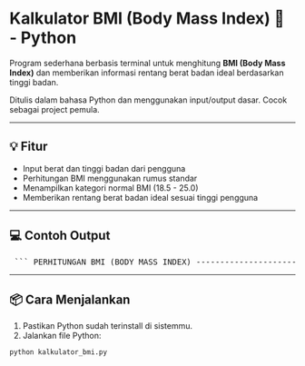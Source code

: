 # Kalkulator BMI (Body Mass Index) 🧮 - Python

Program sederhana berbasis terminal untuk menghitung **BMI (Body Mass Index)** dan memberikan informasi rentang berat badan ideal berdasarkan tinggi badan.

Ditulis dalam bahasa Python dan menggunakan input/output dasar. Cocok sebagai project pemula.

---

## 💡 Fitur
- Input berat dan tinggi badan dari pengguna
- Perhitungan BMI menggunakan rumus standar
- Menampilkan kategori normal BMI (18.5 - 25.0)
- Memberikan rentang berat badan ideal sesuai tinggi pengguna

---

## 💻 Contoh Output

<pre> ``` PERHITUNGAN BMI (BODY MASS INDEX) --------------------------------------------- Masukkan berat badan anda (kg) : 70 Masukkan tinggi badan (meter) : 1.75 --------------------------------------------- Nilai BMI anda adalah : 22.86 kg/m^2 Nilai normal BMI adalah : 18.5 kg/m^2 - 25 kg/m^2 Berat badan ideal anda adalah dalam rentang 56.66 kg - 76.56 kg --------------------------------------------- Terima Kasih telah menggunakan program ini :> ``` </pre>

---

## 📦 Cara Menjalankan

1. Pastikan Python sudah terinstall di sistemmu.
2. Jalankan file Python:

```bash
python kalkulator_bmi.py 

